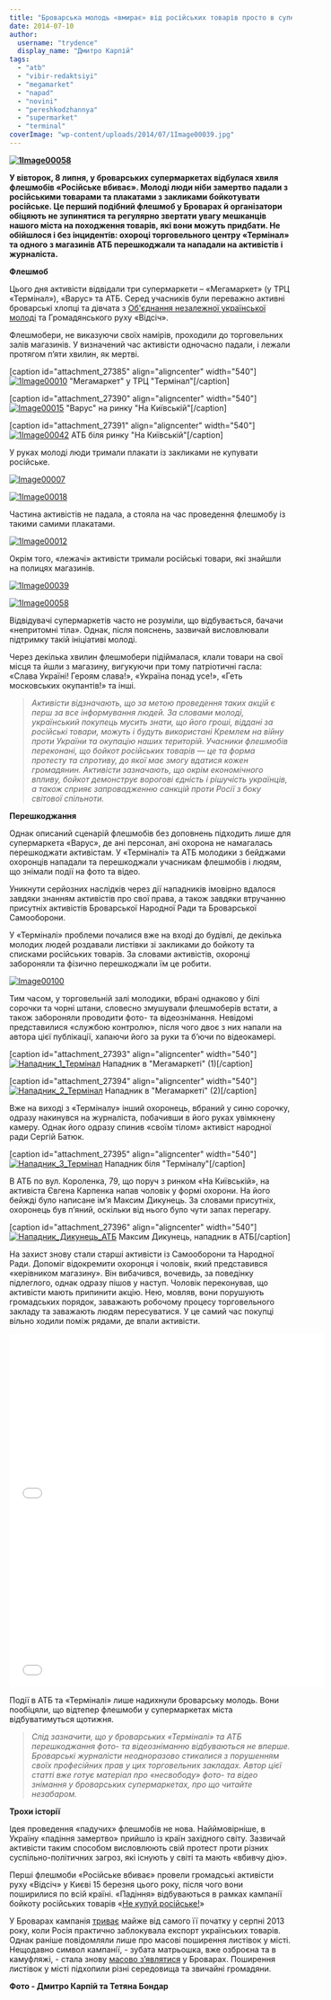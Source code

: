 ```yaml
---
title: "Броварська молодь «вмирає» від російських товарів просто в супермаркетах"
date: 2014-07-10
author: 
  username: "trydence"
  display_name: "Дмитро Карпій"
tags: 
  - "atb"
  - "vibir-redaktsiyi"
  - "megamarket"
  - "napad"
  - "novini"
  - "pereshkodzhannya"
  - "supermarket"
  - "terminal"
coverImage: "wp-content/uploads/2014/07/1Image00039.jpg"
---
```


**[![1Image00058](https://mpz.brovary.org/wp-content/uploads/2014/07/1Image00058.jpg)](https://mpz.brovary.org/wp-content/uploads/2014/07/1Image00058.jpg)**

**У вівторок, 8 липня, у броварських супермаркетах відбулася хвиля флешмобів «Російське вбиває». Молоді люди ніби замертво падали з російськими товарами та плакатами з закликами бойкотувати російське. Це перший подібний флешмоб у Броварах й організатори обіцяють не зупинятися та регулярно звертати увагу мешканців нашого міста на походження товарів, які вони можуть придбати. Не обійшлося і без інцидентів: охороці торговельного центру «Термінал» та одного з магазинів АТБ перешкоджали та нападали на активістів і журналіста.**

**Флешмоб**

Цього дня активісти відвідали три супермаркети – «Мегамаркет» (у ТРЦ «Термінал»), «Варус» та АТБ. Серед учасників були переважно активні броварські хлопці та дівчата з [Об'єднання незалежної української молоді](https://mpz.brovary.org/brovarska-molod-u-misti-stilki-mozhlivostey-dlya-rozvitku-ale-yih-ne-vikoristovuyut/) та Громадянського руху «Відсіч».

Флешмобери, не виказуючи своїх намірів, проходили до торговельних залів магазинів. У визначений час активісти одночасно падали, і лежали протягом п’яти хвилин, як мертві.

\[caption id="attachment\_27385" align="aligncenter" width="540"\][![1Image00010](https://mpz.brovary.org/wp-content/uploads/2014/07/1Image00010.jpg)](https://mpz.brovary.org/wp-content/uploads/2014/07/1Image00010.jpg) "Мегамаркет" у ТРЦ "Термінал"\[/caption\]

\[caption id="attachment\_27390" align="aligncenter" width="540"\][![Image00015](https://mpz.brovary.org/wp-content/uploads/2014/07/Image00015.jpg)](https://mpz.brovary.org/wp-content/uploads/2014/07/Image00015.jpg) "Варус" на ринку "На Київській"\[/caption\]

\[caption id="attachment\_27391" align="aligncenter" width="540"\][![1Image00042](https://mpz.brovary.org/wp-content/uploads/2014/07/1Image00042.jpg)](https://mpz.brovary.org/wp-content/uploads/2014/07/1Image00042.jpg) АТБ біля ринку "На Київській"\[/caption\]

У руках молоді люди тримали плакати із закликами не купувати російське.

[![Image00007](https://mpz.brovary.org/wp-content/uploads/2014/07/Image00007.jpg)](https://mpz.brovary.org/wp-content/uploads/2014/07/Image00007.jpg)

[![1Image00018](https://mpz.brovary.org/wp-content/uploads/2014/07/1Image00018.jpg)](https://mpz.brovary.org/wp-content/uploads/2014/07/1Image00018.jpg)

Частина активістів не падала, а стояла на час проведення флешмобу із такими самими плакатами.

[![1Image00012](https://mpz.brovary.org/wp-content/uploads/2014/07/1Image00012.jpg)](https://mpz.brovary.org/wp-content/uploads/2014/07/1Image00012.jpg)

Окрім того, «лежачі» активісти тримали російські товари, які знайшли на полицях магазинів.

[![1Image00039](https://mpz.brovary.org/wp-content/uploads/2014/07/1Image00039.jpg)](https://mpz.brovary.org/wp-content/uploads/2014/07/1Image00039.jpg)

[![1Image00058](https://mpz.brovary.org/wp-content/uploads/2014/07/1Image00058.jpg)](https://mpz.brovary.org/wp-content/uploads/2014/07/1Image00058.jpg)

Відвідувачі супермаркетів часто не розуміли, що відбувається, бачачи «непритомні тіла». Однак, після пояснень, зазвичай висловлювали підтримку такій ініціативі молоді.

Через декілька хвилин флешмобери підіймалася, клали товари на свої місця та йшли з магазину, вигукуючи при тому патріотичні гасла: «Слава Україні! Героям слава!», «Україна понад усе!», «Геть московських окупантів!» та інші.

> _Активісти відзначають, що за метою проведення таких акцій є перш за все інформування людей. За словами молоді, український покупець мусить знати, що його гроші, віддані за російські товари, можуть і будуть використані Кремлем на війну проти України та окупацію наших територій. Учасники флешмобів переконані, що бойкот російських товарів — це та форма протесту та спротиву, до якої має змогу вдатися кожен громадянин. Активісти зазначають, що окрім економічного впливу, бойкот демонструє ворогові єдність і рішучість українців, а також сприяє запровадженню санкцій проти Росії з боку світової спільноти._

**Перешкоджання**

Однак описаний сценарій флешмобів без доповнень підходить лише для супермаркета «Варус», де ані персонал, ані охорона не намагалась перешкоджати активістам. У «Терміналі» та АТБ молодики з бейджами охоронців нападали та перешкоджали учасникам флешмобів і людям, що знімали події на фото та відео.

Уникнути серйозних наслідків через дії нападників імовірно вдалося завдяки знанням активістів про свої права, а також завдяки втручанню присутніх активістів Броварської Народної Ради та Броварської Самооборони.

У «Терміналі» проблеми почалися вже на вході до будівлі, де декілька молодих людей роздавали листівки зі закликами до бойкоту та списками російських товарів. За словами активістів, охоронці забороняли та фізично перешкоджали їм це робити.

[![Image00100](https://mpz.brovary.org/wp-content/uploads/2014/07/Image00100.jpg)](https://mpz.brovary.org/wp-content/uploads/2014/07/Image00100.jpg)

Тим часом, у торговельній залі молодики, вбрані однаково у білі сорочки та чорні штани, словесно змушували флешмоберів встати, а також забороняли проводити фото- та відеознімання. Невідомі представилися «службою контролю», після чого двоє з них напали на автора цієї публікації, хапаючи його за руки та б’ючи по відеокамері.

\[caption id="attachment\_27393" align="aligncenter" width="540"\][![Нападник_1_Термінал](https://mpz.brovary.org/wp-content/uploads/2014/07/Napadnik_1_Terminal.jpg)](https://mpz.brovary.org/wp-content/uploads/2014/07/Napadnik_1_Terminal.jpg) Нападник в "Мегамаркеті" (1)\[/caption\]

\[caption id="attachment\_27394" align="aligncenter" width="540"\][![Нападник_2_Термінал](https://mpz.brovary.org/wp-content/uploads/2014/07/Napadnik_2_Terminal.jpg)](https://mpz.brovary.org/wp-content/uploads/2014/07/Napadnik_2_Terminal.jpg) Нападник в "Мегамаркеті" (2)\[/caption\]

Вже на виході з «Терміналу» інший охоронець, вбраний у синю сорочку, одразу накинувся на журналіста, побачивши в його руках увімкнену камеру. Однак його одразу спинив «своїм тілом» активіст народної ради Сергій Батюк.

\[caption id="attachment\_27395" align="aligncenter" width="540"\][![Нападник_3_Термінал](https://mpz.brovary.org/wp-content/uploads/2014/07/Napadnik_3_Terminal.jpg)](https://mpz.brovary.org/wp-content/uploads/2014/07/Napadnik_3_Terminal.jpg) Нападник біля "Терміналу"\[/caption\]

В АТБ по вул. Короленка, 79, що поруч з ринком «На Київській», на активіста Євгена Карпенка напав чоловік у формі охорони. На його бейжді було написане ім’я Максим Дикунець. За словами присутніх, охоронець був п’яний, оскільки від нього було чути запах перегару.

\[caption id="attachment\_27396" align="aligncenter" width="540"\][![Нападник_Дикунець_АТБ](https://mpz.brovary.org/wp-content/uploads/2014/07/Napadnik_Dikunets_ATB.jpg)](https://mpz.brovary.org/wp-content/uploads/2014/07/Napadnik_Dikunets_ATB.jpg) Максим Дикунець, нападник в АТБ\[/caption\]

На захист знову стали старші активісти із Самооборони та Народної Ради. Допоміг відокремити охоронця і чоловік, який представився «керівником магазину». Він вибачився, вочевидь, за поведінку підлеглого, однак одразу пішов у наступ. Чоловік переконував, що активісти мають припинити акцію. Нею, мовляв, вони порушують громадських порядок, заважають робочому процесу торговельного закладу та заважають людям пересуватися. У це самий час покупці вільно ходили поміж рядами, де впали активісти.

<iframe src="//www.youtube.com/embed/wC0nwYplFKs" width="560" height="315" frameborder="0" allowfullscreen="allowfullscreen"></iframe>

<iframe src="//www.youtube.com/embed/7yFSsn86qfE" width="560" height="315" frameborder="0" allowfullscreen="allowfullscreen"></iframe>

Події в АТБ та «Терміналі» лише надихнули броварську молодь. Вони пообіцяли, що відтепер флешмоби у супермаркетах міста відбуватимуться щотижня.

> _Слід зазначити, що у броварських «Терміналі» та АТБ перешкоджання фото- та відеозніманню відбуваються не вперше. Броварські журналісти неодноразово стикалися з порушенням своїх професійних прав у цих торговельних закладах. Автор цієї статті вже готує матеріал про «несвободу» фото- та відео знімання у броварських супермаркетах, про що читайте незабаром._

**Трохи історії**

Ідея проведення «падучих» флешмобів не нова. Найймовірніше, в Україну «падіння замертво» прийшло із країн західного світу. Зазвичай активісти таким способом висловлюють свій протест проти різних суспільно-політичних загроз, які існують у світі та мають «вбивчу дію».

Перші флешмоби «Російське вбиває» провели громадські активісти руху «Відсіч» у Києві 15 березня цього року, після чого вони поширилися по всій країні. «Падіння» відбуваються в рамках кампанії бойкоту російських товарів «[Не купуй російське!](https://uk.wikipedia.org/wiki/%D0%9D%D0%B5_%D0%BA%D1%83%D0%BF%D1%83%D0%B9_%D1%80%D0%BE%D1%81%D1%96%D0%B9%D1%81%D1%8C%D0%BA%D0%B5!)»

У Броварах кампанія [триває](https://mpz.brovary.org/u-brovarah-poshiryuyut-zubatih-matroshok-iz-zaklikom-ne-kupuvati-rosiyske/) майже від самого її початку у серпні 2013 року, коли Росія практично заблокувала експорт українських товарів. Однак раніше повідомляли лише про масові поширення листівок у місті. Нещодавно символ кампанії, - зубата матрьошка, вже озброєна та в камуфляжі, - стала знову [масово з’являтися](https://mpz.brovary.org/ozbroyeni-zubati-matroshki-zaklikayut-boykotuvati-rosiyski-tovari/) у Броварах. Поширення листівок у місті підхопили різні середовища та звичайні громадяни.

**Фото - Дмитро Карпій та Тетяна Бондар**
